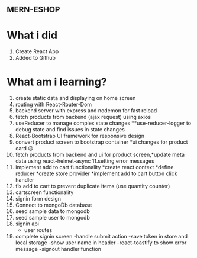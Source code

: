 ## MERN-ESHOP

# What i did

1. Create React App
2. Added to Github

# What am i learning?

3. create static data and displaying on home screen
4. routing with React-Router-Dom
5. backend server with express and nodemon for fast reload
6. fetch products from backend (ajax request) using axios
7. useReducer to manage complex state changes
   \*\*use-reducer-logger to debug state and find issues in state changes
8. React-Bootstrap UI framework for responsive design
9. convert product screen to bootstrap container
   \*ui changes for product card :smiley:
10. fetch products from backend and ui for product screen,\*update meta data using react-helmet-async
    11.setting error messages
11. implement add to cart functionality
    *create react context
    *define reducer
    *create store provider
    *implement add to cart button click handler
12. fix add to cart to prevent duplicate items (use quantity counter)
13. cartscreen functionality
14. signin form design
15. Connect to mongoDb database
16. seed sample data to mongodb
17. seed sample user to mongodb
18. signin api
    - user routes
19. complete signin screen
    -handle submit action
    -save token in store and local storage
    -show user name in header
    -react-toastify to show error message
    -signout handler function
